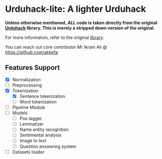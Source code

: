 # Urduhack-lite: A lighter Urduhack

**Unless otherwise mentioned, _ALL_ code is taken directly from the original [Urduhack](https://githuh.com/urduhack/urduhack/) library.
This is merely a stripped down version of the original.**

For more information, refer to the original [library](https://github.com/urduhack/urduhack).

You can reach out core contributor Mr Ikram Ali @ https://github.com/akkefa

## Features Support

- [x] Normalization
- [ ] Preprocessing
- [x] Tokenization
  - [x] Sentence tokenization
  - [ ] Word tokenization
- [ ] Pipeline Module
- [ ] Models
  - [ ] Pos tagger
  - [ ] Lemmatizer
  - [ ] Name entity recognition
  - [ ] Sentimental analysis
  - [ ] Image to text
  - [ ] Question answering system
- [ ] Datasets loader